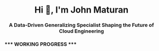 <h1 align="center">Hi 👋, I'm John Maturan</h1>
<h3 align="center">A Data-Driven Generalizing Specialist Shaping the Future of Cloud Engineering</h3>

<h3 align="left">*** WORKING PROGRESS ***</h3>
